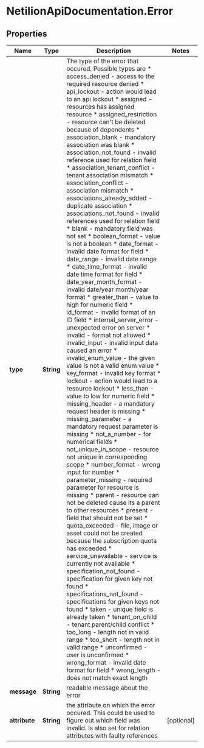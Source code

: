 # NetilionApiDocumentation.Error

## Properties
Name | Type | Description | Notes
------------ | ------------- | ------------- | -------------
**type** | **String** | The type of the error that occured. Possible types are * access_denied - access to the required resource denied * api_lockout - action would lead to an api lockout * assigned - resources has assigned resource * assigned_restriction - resource can&#x27;t be deleted because of dependents * association_blank - mandatory association was blank * association_not_found - invalid reference used for relation field * association_tenant_conflict - tenant association mismatch * association_conflict - association mismatch * associations_already_added - duplicate association * associations_not_found - invalid references used for relation field * blank - mandatory field was not set * boolean_format - value is not a boolean * date_format - invalid date format for field * date_range - invalid date range * date_time_format - invalid date time format for field * date_year_month_format - invalid date/year month/year format * greater_than - value to high for numeric field * id_format - invalid format of an ID field * internal_server_error - unexpected error on server * invalid - format not allowed * invalid_input - invalid input data caused an error * invalid_enum_value - the given value is not a valid enum value * key_format - invalid key format * lockout - action would lead to a resource lockout * less_than - value to low for numeric field * missing_header - a mandatory request header is missing * missing_parameter - a mandatory request parameter is missing * not_a_number - for numerical fields * not_unique_in_scope - resource not unique in corresponding scope * number_format - wrong input for number * parameter_missing - required parameter for resource is missing * parent - resource can not be deleted cause its a parent to other resources * present - field that should not be set * quota_exceeded - file, image or asset could not be created because the subscription quota has exceeded * service_unavailable - service is currently not available * specification_not_found - specification for given key not found * specifications_not_found - specifications for given keys not found * taken - unique field is already taken * tenant_on_child - tenant parent/child conflict * too_long - length not in valid range * too_short - length not in valid range * unconfirmed - user is unconfirmed * wrong_format - invalid date format for field * wrong_length - does not match exact length | 
**message** | **String** | readable message about the error | 
**attribute** | **String** | the attribute on which the error occured. This could be used to figure out which field was invalid. Is also set for relation attributes with faulty references | [optional] 
